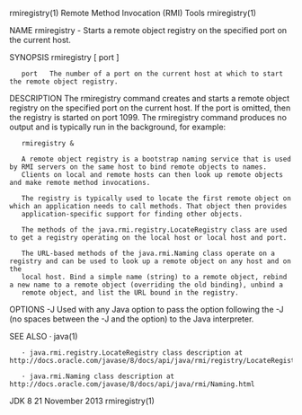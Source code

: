 rmiregistry(1)                                         Remote Method Invocation (RMI) Tools                                         rmiregistry(1)

NAME
       rmiregistry - Starts a remote object registry on the specified port on the current host.

SYNOPSIS
       rmiregistry [ port ]

       port   The number of a port on the current host at which to start the remote object registry.

DESCRIPTION
       The rmiregistry command creates and starts a remote object registry on the specified port on the current host. If the port is omitted, then
       the registry is started on port 1099. The rmiregistry command produces no output and is typically run in the background, for example:

       rmiregistry &

       A remote object registry is a bootstrap naming service that is used by RMI servers on the same host to bind remote objects to names.
       Clients on local and remote hosts can then look up remote objects and make remote method invocations.

       The registry is typically used to locate the first remote object on which an application needs to call methods. That object then provides
       application-specific support for finding other objects.

       The methods of the java.rmi.registry.LocateRegistry class are used to get a registry operating on the local host or local host and port.

       The URL-based methods of the java.rmi.Naming class operate on a registry and can be used to look up a remote object on any host and on the
       local host. Bind a simple name (string) to a remote object, rebind a new name to a remote object (overriding the old binding), unbind a
       remote object, and list the URL bound in the registry.

OPTIONS
       -J
              Used with any Java option to pass the option following the -J (no spaces between the -J and the option) to the Java interpreter.

SEE ALSO
       · java(1)

       · java.rmi.registry.LocateRegistry class description at http://docs.oracle.com/javase/8/docs/api/java/rmi/registry/LocateRegistry.html

       · java.rmi.Naming class description at http://docs.oracle.com/javase/8/docs/api/java/rmi/Naming.html

JDK 8                                                            21 November 2013                                                   rmiregistry(1)
